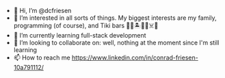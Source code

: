 - 👋 Hi, I’m @dcfriesen
- 👀 I’m interested in all sorts of things. My biggest interests are my family, programming (of course), and Tiki bars 🗿🌋🏝🏴‍☠️☠️🍹
- 🌱 I’m currently learning full-stack development
- 💞️ I’m looking to collaborate on: well, nothing at the moment since I'm still learning
- 📫 How to reach me https://www.linkedin.com/in/conrad-friesen-10a791112/

<!---
dcfriesen/dcfriesen is a ✨ special ✨ repository because its `README.md` (this file) appears on your GitHub profile.
You can click the Preview link to take a look at your changes.
--->
